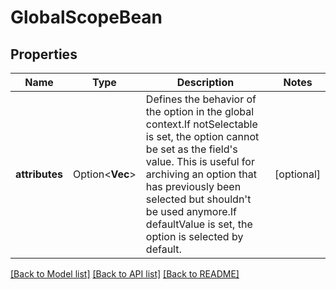 # GlobalScopeBean

## Properties

Name | Type | Description | Notes
------------ | ------------- | ------------- | -------------
**attributes** | Option<**Vec<String>**> | Defines the behavior of the option in the global context.If notSelectable is set, the option cannot be set as the field's value. This is useful for archiving an option that has previously been selected but shouldn't be used anymore.If defaultValue is set, the option is selected by default. | [optional]

[[Back to Model list]](../README.md#documentation-for-models) [[Back to API list]](../README.md#documentation-for-api-endpoints) [[Back to README]](../README.md)


